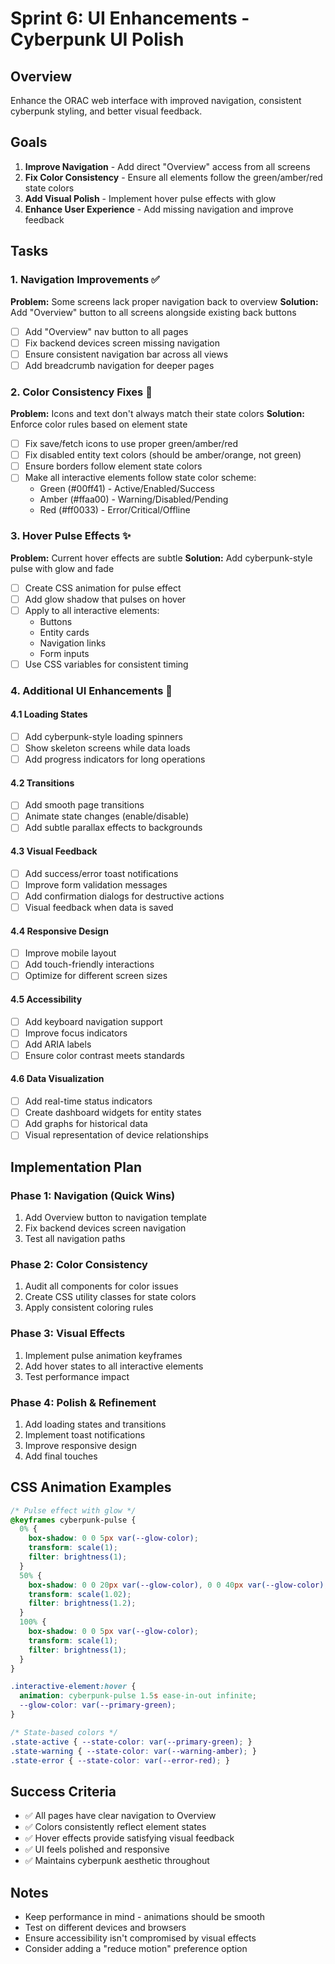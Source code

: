 # Sprint 6: UI Enhancements - Cyberpunk UI Polish

## Overview
Enhance the ORAC web interface with improved navigation, consistent cyberpunk styling, and better visual feedback.

## Goals
1. **Improve Navigation** - Add direct "Overview" access from all screens
2. **Fix Color Consistency** - Ensure all elements follow the green/amber/red state colors
3. **Add Visual Polish** - Implement hover pulse effects with glow
4. **Enhance User Experience** - Add missing navigation and improve feedback

## Tasks

### 1. Navigation Improvements ✅
**Problem:** Some screens lack proper navigation back to overview
**Solution:** Add "Overview" button to all screens alongside existing back buttons

- [ ] Add "Overview" nav button to all pages
- [ ] Fix backend devices screen missing navigation
- [ ] Ensure consistent navigation bar across all views
- [ ] Add breadcrumb navigation for deeper pages

### 2. Color Consistency Fixes 🎨
**Problem:** Icons and text don't always match their state colors
**Solution:** Enforce color rules based on element state

- [ ] Fix save/fetch icons to use proper green/amber/red
- [ ] Fix disabled entity text colors (should be amber/orange, not green)
- [ ] Ensure borders follow element state colors
- [ ] Make all interactive elements follow state color scheme:
  - Green (#00ff41) - Active/Enabled/Success
  - Amber (#ffaa00) - Warning/Disabled/Pending
  - Red (#ff0033) - Error/Critical/Offline

### 3. Hover Pulse Effects ✨
**Problem:** Current hover effects are subtle
**Solution:** Add cyberpunk-style pulse with glow and fade

- [ ] Create CSS animation for pulse effect
- [ ] Add glow shadow that pulses on hover
- [ ] Apply to all interactive elements:
  - Buttons
  - Entity cards
  - Navigation links
  - Form inputs
- [ ] Use CSS variables for consistent timing

### 4. Additional UI Enhancements 🚀

#### 4.1 Loading States
- [ ] Add cyberpunk-style loading spinners
- [ ] Show skeleton screens while data loads
- [ ] Add progress indicators for long operations

#### 4.2 Transitions
- [ ] Add smooth page transitions
- [ ] Animate state changes (enable/disable)
- [ ] Add subtle parallax effects to backgrounds

#### 4.3 Visual Feedback
- [ ] Add success/error toast notifications
- [ ] Improve form validation messages
- [ ] Add confirmation dialogs for destructive actions
- [ ] Visual feedback when data is saved

#### 4.4 Responsive Design
- [ ] Improve mobile layout
- [ ] Add touch-friendly interactions
- [ ] Optimize for different screen sizes

#### 4.5 Accessibility
- [ ] Add keyboard navigation support
- [ ] Improve focus indicators
- [ ] Add ARIA labels
- [ ] Ensure color contrast meets standards

#### 4.6 Data Visualization
- [ ] Add real-time status indicators
- [ ] Create dashboard widgets for entity states
- [ ] Add graphs for historical data
- [ ] Visual representation of device relationships

## Implementation Plan

### Phase 1: Navigation (Quick Wins)
1. Add Overview button to navigation template
2. Fix backend devices screen navigation
3. Test all navigation paths

### Phase 2: Color Consistency
1. Audit all components for color issues
2. Create CSS utility classes for state colors
3. Apply consistent coloring rules

### Phase 3: Visual Effects
1. Implement pulse animation keyframes
2. Add hover states to all interactive elements
3. Test performance impact

### Phase 4: Polish & Refinement
1. Add loading states and transitions
2. Implement toast notifications
3. Improve responsive design
4. Add final touches

## CSS Animation Examples

```css
/* Pulse effect with glow */
@keyframes cyberpunk-pulse {
  0% {
    box-shadow: 0 0 5px var(--glow-color);
    transform: scale(1);
    filter: brightness(1);
  }
  50% {
    box-shadow: 0 0 20px var(--glow-color), 0 0 40px var(--glow-color);
    transform: scale(1.02);
    filter: brightness(1.2);
  }
  100% {
    box-shadow: 0 0 5px var(--glow-color);
    transform: scale(1);
    filter: brightness(1);
  }
}

.interactive-element:hover {
  animation: cyberpunk-pulse 1.5s ease-in-out infinite;
  --glow-color: var(--primary-green);
}

/* State-based colors */
.state-active { --state-color: var(--primary-green); }
.state-warning { --state-color: var(--warning-amber); }
.state-error { --state-color: var(--error-red); }
```

## Success Criteria
- ✅ All pages have clear navigation to Overview
- ✅ Colors consistently reflect element states
- ✅ Hover effects provide satisfying visual feedback
- ✅ UI feels polished and responsive
- ✅ Maintains cyberpunk aesthetic throughout

## Notes
- Keep performance in mind - animations should be smooth
- Test on different devices and browsers
- Ensure accessibility isn't compromised by visual effects
- Consider adding a "reduce motion" preference option